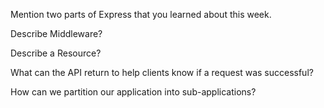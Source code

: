 Mention two parts of Express that you learned about this week.

Describe Middleware?

Describe a Resource?

What can the API return to help clients know if a request was successful?

How can we partition our application into sub-applications?
